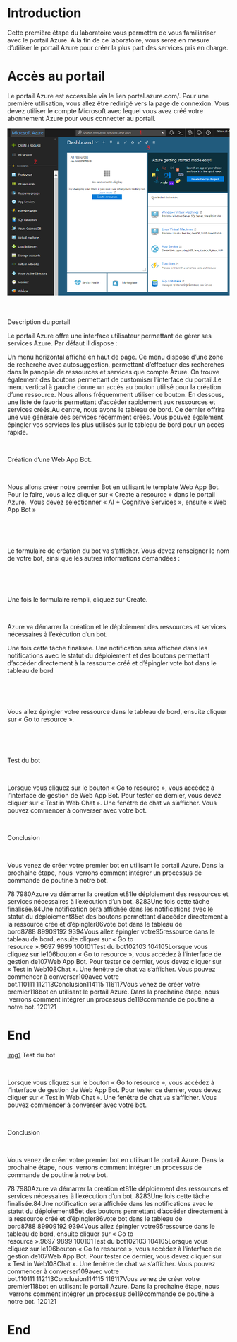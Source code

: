 
# Introduction

Cette première étape du laboratoire vous permettra de vous
familiariser avec le portail Azure. A la fin de ce laboratoire, vous serez en
mesure d’utiliser le portail Azure pour créer la plus part des services pris en
charge.

# Accès au portail 


Le portail Azure est accessible via le lien portal.azure.com/.
Pour une première utilisation, vous allez être redirigé vers la page de
connexion. Vous devez utiliser le compte Microsoft avec lequel vous avez créé
votre abonnement Azure pour vous connecter au portail.

![img1][img1]


 

Description du portail

Le portail Azure offre une interface utilisateur permettant
de gérer ses services Azure. Par défaut il dispose :

Un menu horizontal affiché en haut de page. Ce
menu dispose d’une zone de recherche avec autosuggestion, permettant d’effectuer
des recherches dans la panoplie de ressources et services que compte Azure. On
trouve également des boutons permettant de customiser l’interface du portail.Le menu vertical à gauche donne un accès au
bouton utilisé pour la création d’une ressource. Nous allons fréquemment utiliser
ce bouton. En dessous, une liste de favoris permettant d’accéder rapidement aux
ressources et services créés.Au centre, nous avons le tableau de bord. Ce
dernier offrira une vue générale des services récemment créés. Vous pouvez
également épingler vos services les plus utilisés sur le tableau de bord pour
un accès rapide.





 

Création d’une Web App Bot.

 

Nous allons créer notre premier
Bot en utilisant le template Web App Bot. Pour le faire, vous allez cliquer sur
« Create a resource » dans le portail Azure.  Vous devez sélectionner « AI + Cognitive
Services », ensuite « Web App Bot »

 



 

Le formulaire de création du bot
va s’afficher. Vous devez renseigner le nom de votre bot, ainsi que les autres informations
demandées :

 



 

Une fois le formulaire rempli,
cliquez sur Create.  

 

Azure va démarrer la création et
le déploiement des ressources et services nécessaires à l’exécution d’un bot. 

Une fois cette tâche finalisée.
Une notification sera affichée dans les notifications avec le statut du déploiement
et des boutons permettant d’accéder directement à la ressource créé et d’épingler
vote bot dans le tableau de bord

 



 

Vous allez épingler votre
ressource dans le tableau de bord, ensuite cliquer sur « Go to resource ».

 

 

Test du bot

 

Lorsque vous cliquez sur le
bouton « Go to resource », vous accédez à l’interface de gestion de
Web App Bot. Pour tester ce dernier, vous devez cliquer sur « Test in Web
Chat ». Une fenêtre de chat va s’afficher. Vous pouvez commencer à converser
avec votre bot.

 

Conclusion

 

Vous venez de créer votre premier
bot en utilisant le portail Azure. Dans la prochaine étape, nous  verrons comment intégrer un processus de
commande de poutine à notre bot. 


78 7980Azure va démarrer la création et81le déploiement des ressources et services nécessaires à l’exécution d’un bot. 8283Une fois cette tâche finalisée.84Une notification sera affichée dans les notifications avec le statut du déploiement85et des boutons permettant d’accéder directement à la ressource créé et d’épingler86vote bot dans le tableau de bord8788 89909192 9394Vous allez épingler votre95ressource dans le tableau de bord, ensuite cliquer sur « Go to resource ».9697 9899 100101Test du bot102103 104105Lorsque vous cliquez sur le106bouton « Go to resource », vous accédez à l’interface de gestion de107Web App Bot. Pour tester ce dernier, vous devez cliquer sur « Test in Web108Chat ». Une fenêtre de chat va s’afficher. Vous pouvez commencer à converser109avec votre bot.110111 112113Conclusion114115 116117Vous venez de créer votre premier118bot en utilisant le portail Azure. Dans la prochaine étape, nous  verrons comment intégrer un processus de119commande de poutine à notre bot. 120121

# End

[img1] 
Test du bot

 

Lorsque vous cliquez sur le
bouton « Go to resource », vous accédez à l’interface de gestion de
Web App Bot. Pour tester ce dernier, vous devez cliquer sur « Test in Web
Chat ». Une fenêtre de chat va s’afficher. Vous pouvez commencer à converser
avec votre bot.

 

Conclusion

 

Vous venez de créer votre premier
bot en utilisant le portail Azure. Dans la prochaine étape, nous  verrons comment intégrer un processus de
commande de poutine à notre bot. 


78 7980Azure va démarrer la création et81le déploiement des ressources et services nécessaires à l’exécution d’un bot. 8283Une fois cette tâche finalisée.84Une notification sera affichée dans les notifications avec le statut du déploiement85et des boutons permettant d’accéder directement à la ressource créé et d’épingler86vote bot dans le tableau de bord8788 89909192 9394Vous allez épingler votre95ressource dans le tableau de bord, ensuite cliquer sur « Go to resource ».9697 9899 100101Test du bot102103 104105Lorsque vous cliquez sur le106bouton « Go to resource », vous accédez à l’interface de gestion de107Web App Bot. Pour tester ce dernier, vous devez cliquer sur « Test in Web108Chat ». Une fenêtre de chat va s’afficher. Vous pouvez commencer à converser109avec votre bot.110111 112113Conclusion114115 116117Vous venez de créer votre premier118bot en utilisant le portail Azure. Dans la prochaine étape, nous  verrons comment intégrer un processus de119commande de poutine à notre bot. 120121

# End

[img1]: Media/img1.png
